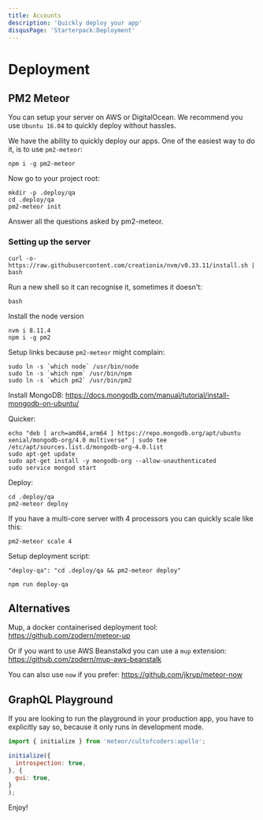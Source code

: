 ```yaml
---
title: Accounts
description: 'Quickly deploy your app'
disqusPage: 'Starterpack:Deployment'
---
```


# Deployment

## PM2 Meteor

You can setup your server on AWS or DigitalOcean. We recommend you use `Ubuntu 16.04` to quickly deploy without hassles.

We have the ability to quickly deploy our apps. One of the easiest way to do it, is to use `pm2-meteor`:

```
npm i -g pm2-meteor
```

Now go to your project root:

```
mkdir -p .deploy/qa
cd .deploy/qa
pm2-meteor init
```

Answer all the questions asked by pm2-meteor.

### Setting up the server

```
curl -o- https://raw.githubusercontent.com/creationix/nvm/v0.33.11/install.sh | bash
```

Run a new shell so it can recognise it, sometimes it doesn't:

```
bash
```

Install the node version

```
nvm i 8.11.4
npm i -g pm2
```

Setup links because `pm2-meteor` might complain:

```
sudo ln -s `which node` /usr/bin/node
sudo ln -s `which npm` /usr/bin/npm
sudo ln -s `which pm2` /usr/bin/pm2
```

Install MongoDB:
https://docs.mongodb.com/manual/tutorial/install-mongodb-on-ubuntu/

Quicker:

```
echo "deb [ arch=amd64,arm64 ] https://repo.mongodb.org/apt/ubuntu xenial/mongodb-org/4.0 multiverse" | sudo tee /etc/apt/sources.list.d/mongodb-org-4.0.list
sudo apt-get update
sudo apt-get install -y mongodb-org --allow-unauthenticated
sudo service mongod start
```

Deploy:

```
cd .deploy/qa
pm2-meteor deploy
```

If you have a multi-core server with 4 processors you can quickly scale like this:

```
pm2-meteor scale 4
```

Setup deployment script:

```
"deploy-qa": "cd .deploy/qa && pm2-meteor deploy"
```

```
npm run deploy-qa
```

## Alternatives

Mup, a docker containerised deployment tool: https://github.com/zodern/meteor-up

Or if you want to use AWS Beanstalkd you can use a `mup` extension: https://github.com/zodern/mup-aws-beanstalk

You can also use `now` if you prefer: https://github.com/jkrup/meteor-now

## GraphQL Playground

If you are looking to run the playground in your production app, you have to explicitly say so, because it only runs in development mode.

```js
import { initialize } from 'meteor/cultofcoders:apollo';

initialize({
  introspection: true,
}, {
  gui: true,
}
);
```

Enjoy!
